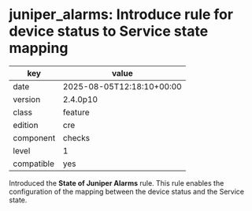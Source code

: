[//]: # (werk v2)
# juniper_alarms: Introduce rule for device status to Service state mapping

key        | value
---------- | ---
date       | 2025-08-05T12:18:10+00:00
version    | 2.4.0p10
class      | feature
edition    | cre
component  | checks
level      | 1
compatible | yes

Introduced the __State of Juniper Alarms__ rule.
This rule enables the configuration of the mapping between the device status and the Service state.
